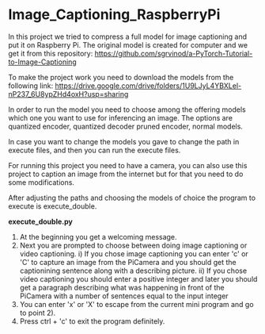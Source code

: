 # Image_Captioning_RaspberryPi
In this project we tried to compress a full model for image captioning and put it on Raspberry Pi. The original model is created for computer and we get it from 
this repository: https://github.com/sgrvinod/a-PyTorch-Tutorial-to-Image-Captioning

To make the project work you need to download the models from the following link: https://drive.google.com/drive/folders/1U9LJyL4YBXLel-nP237_6U8ypZHd4oxH?usp=sharing

In order to run the model you need to choose among the offering models which one you want to use for inferencing an image. The options are quantized encoder, quantized decoder
pruned encoder, normal models.

In case you want to change the models you gave to change the path in execute files, and then you can run the execute files.

For running this project you need to have a camera, you can also use this project to caption an image from the internet but for that you need to do some modifications.

After adjusting the paths and choosing the models of choice the program to execute is execute_double.

**execute_double.py**

1) At the beginning you get a welcoming message.
2) Next you are prompted to choose between doing image captioning or video captioning.
  i) If you chose image captioning you can enter 'c' or 'C' to capture an image from the PiCamera and you should get the captionining sentence along with a describing picture.
  ii) If you chose video captioning you should enter a positive integer and later you should get a paragraph describing what was happening in front of the PiCamera with 
  a number of sentences equal to the input integer
3) You can enter 'x' or 'X' to escape from the current mini program and go to point 2).
4) Press ctrl + 'c' to exit the program definitely.
